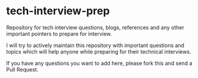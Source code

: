 # tech-interview-prep
Repository for tech interview questions, blogs, references and any other important pointers to prepare for interview.

I will try to actively maintain this repository with important questions and topics which will help anyone while preparing for their technical interviews.

If you have any questions you want to add here, please fork this and send a Pull Request.
